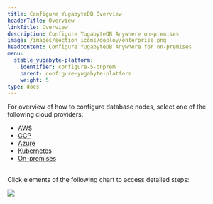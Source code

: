 ```yaml
---
title: Configure YugabyteDB Overview
headerTitle: Overview
linkTitle: Overview
description: Configure YugabyteDB Anywhere on-premises
image: /images/section_icons/deploy/enterprise.png
headcontent: Configure YugabyteDB Anywhere for on-premises
menu:
  stable_yugabyte-platform:
    identifier: configure-5-onprem
    parent: configure-yugabyte-platform
    weight: 5
type: docs
---
```


For overview of how to configure database nodes, select one of the following cloud providers:

<ul class="nav nav-tabs-alt nav-tabs-yb">

  <li>
    <a href="../aws/" class="nav-link">
      <i class="fa-brands fa-aws"></i>
      AWS
    </a>
  </li>

  <li>
    <a href="../gcp/" class="nav-link">
      <i class="fa-brands fa-google" aria-hidden="true"></i>
      GCP
    </a>
  </li>

  <li>
    <a href="../azure/" class="nav-link">
      <i class="fa-brands fa-windows" aria-hidden="true"></i>
      Azure
    </a>
  </li>

  <li>
    <a href="../kubernetes/" class="nav-link">
      <i class="fa-solid fa-cubes" aria-hidden="true"></i>
      Kubernetes
    </a>
  </li>

  <li>
    <a href="../onprem/" class="nav-link active">
      <i class="fa-solid fa-building"></i>
      On-premises
    </a>
  </li>

</ul>

<br>Click elements of the following chart to access detailed steps:

<div class="image-with-map">
<img src="/images/ee/flowchart/yb-configure-onprem.png" usemap="#image-map">

<map name="image-map">
    <area alt="Configure YugabyteDB Anywhere" title="Configure YugabyteDB Anywhere" href="/preview/yugabyte-platform/configure-yugabyte-platform/" coords="378,60,520,198" shape="rect" style="top: 3%;height: 10%;left: 41%;width: 18%;">
    <area alt="Create admin user" title="Create admin user" href="/preview/yugabyte-platform/configure-yugabyte-platform/create-admin-user/" coords="296,260,607,320" shape="rect" style="top: 15.9%;height: 3.7%;left: 31%;width: 38%;">
    <area alt="On prem cloud provider" title="On prem cloud provider" href="/preview/yugabyte-platform/configure-yugabyte-platform/set-up-cloud-provider/on-premises/" coords="247,369,653,424" shape="rect" style="top: 22.5%;height: 3.7%;left: 27%;width: 46%;">
    <area alt="configure on prem provider-1" title="configure on prem provider-1" href="/preview/yugabyte-platform/configure-yugabyte-platform/set-up-cloud-provider/on-premises/#step-1-configure-the-on-premises-provider" coords="204,1230,425,1331" shape="rect" style="top: 75.3%;height: 6.1%;left: 22%;width: 25%;">
    <area alt="configure on prem provider-2" title="configure on prem provider-2" href="/preview/yugabyte-platform/configure-yugabyte-platform/set-up-cloud-provider/on-premises/#step-1-configure-the-on-premises-provider" coords="474,1230,695,1328" shape="rect" style="top: 75.3%;height: 6.1%;left: 52.4%;width: 25%;">
</map>
</div>
